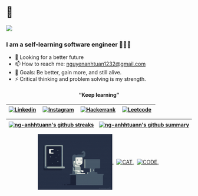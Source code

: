 # 👋 

![](https://komarev.com/ghpvc/?username=ng-anhhtuann&color=424242&label=Profile+Views)

 ### I am a self-learning software engineer 🧑🏼‍💻 &nbsp;
- 🔭 Looking for a better future
- 📫 How to reach me: nguyenanhtuan1232@gmail.com <br>
- 🥅 Goals: Be better, gain more, and still alive.
- ⚡ Critical thinking and problem solving is my strength.

<div align='center'>
  <h4 align="center">“Keep learning”</h4>
</div>

<div align="center">
 
| <a href="https://www.linkedin.com/in/ng-anhtuan/"><img  alt="Linkedin"  src="https://img.shields.io/badge/linkedin-424242.svg?&style=for-the-badge&logo=linkedin&logoColor=white" /></a>&nbsp; | <a href="https://www.instagram.com/ng.anhhtuann/"><img  alt="Instagram"  src="https://img.shields.io/badge/instagram-424242.svg?&style=for-the-badge&logo=instagram&logoColor=white" /></a>&nbsp; | <a href="https://www.hackerrank.com/ng_anhhtuann"><img  alt="Hackerrank"  src="https://img.shields.io/badge/-Hackerrank-424242?style=for-the-badge&logo=HackerRank&logoColor=white" /></a>&nbsp; | <a href="https://leetcode.com/ng-anhhtuann/"><img  alt="Leetcode"  src="https://img.shields.io/badge/-Leetcode-424242?style=for-the-badge&logo=LeetCode&logoColor=white" /></a>&nbsp; |
| ------------- | ------------- | ------------- | ------------- |

</div>

<div align='center'> 
 
| <a href="https://github.com/ng-anhhtuann"><img align="center" src="https://github-readme-streak-stats.herokuapp.com/?user=ng-anhhtuann&theme=slateorange&background=424242" alt="ng-anhhtuann's github streaks" /></a> | <a href="https://github.com/ng-anhhtuann"><img align="center" src="http://github-profile-summary-cards.vercel.app/api/cards/profile-details?username=ng-anhhtuann&theme=zenburn" alt="ng-anhhtuann's github summary" /></a>
| ------------- | ------------- |
 
</div>

<p align="center">
 <a href="https://github.com/ng-anhhtuann">
  <img align="center" width="40%" alt="GIF" src="https://raw.githubusercontent.com/ohidurbappy/uploads/main/coding-animation.gif" />
 </a>&nbsp;
 <a href="https://github.com/ng-anhhtuann">
  <img href="https://github.com/ng-anhhtuann" align="center" width="16.8%" alt="CAT" src="https://media.giphy.com/media/TdNBNvKYuOGxWuUeDm/giphy.gif" />
 </a>&nbsp;
 <a href="https://github.com/ng-anhhtuann">
  <img href="https://github.com/ng-anhhtuann" align="center" width="40%" alt="CODE" src="https://media.giphy.com/media/qgQUggAC3Pfv687qPC/giphy.gif" />
 </a>&nbsp;
 </p>

<!--

<div align='center'>

| <a href="https://github.com/ng-anhhtuann"><img align="center" src="https://github-readme-stats.vercel.app/api?username=ng-anhhtuann&title_color=ffffff&icon_color=2488f2&text_color=ffffff&bg_color=424242" alt="ng-anhhtuann's github stats" /></a> | <a href="https://github.com/ng-anhhtuann"><img align="center" src="https://github-readme-stats.vercel.app/api/top-langs/?username=ng-anhhtuann&langs_count=6&layout=compact&text_color=ffffff&title_color=ffffff&bg_color=424242" /></a> |
| ------------- | ------------- |

</div>

<div align='center'>
    <img src="https://img.shields.io/badge/react-%2320232a.svg?style=for-the-badge&logo=react&logoColor=%2361DAFB"/>
    <img src="https://img.shields.io/badge/react_native-%2320232a.svg?style=for-the-badge&logo=react&logoColor=%2361DAFB"/>
    <img src="https://img.shields.io/badge/tailwindcss-%2338B2AC.svg?style=for-the-badge&logo=tailwind-css&logoColor=white"/>
    <img src="https://img.shields.io/badge/spring-%236DB33F.svg?style=for-the-badge&logo=spring&logoColor=white"/>
    <img src="https://img.shields.io/badge/Next-black?style=for-the-badge&logo=next.js&logoColor=white"/>
    <img src="https://img.shields.io/badge/express.js-%23404d59.svg?style=for-the-badge&logo=express&logoColor=%2361DAFB"/>
    <img src="https://img.shields.io/badge/node.js-6DA55F?style=for-the-badge&logo=node.js&logoColor=white"/>
    <img src="https://img.shields.io/badge/NPM-%23000000.svg?style=for-the-badge&logo=npm&logoColor=white"/>
    <img src ="https://img.shields.io/badge/yarn-%232C8EBB.svg?style=for-the-badge&logo=yarn&logoColor=white"/>
 <div>
 <div align='center'>
    <img src="https://img.shields.io/badge/java-%23ED8B00.svg?style=for-the-badge&logo=java&logoColor=white"/>
    <img src="https://img.shields.io/badge/javascript-%23323330.svg?style=for-the-badge&logo=javascript&logoColor=%23F7DF1E"/>
    <img src="https://img.shields.io/badge/typescript-%23007ACC.svg?style=for-the-badge&logo=typescript&logoColor=white"/>
    <img src="https://img.shields.io/badge/c-%2300599C.svg?style=for-the-badge&logo=c&logoColor=white"/>
    <img src="https://img.shields.io/badge/css3-%231572B6.svg?style=for-the-badge&logo=css3&logoColor=white"/>
    <img src="https://img.shields.io/badge/html5-%23E34F26.svg?style=for-the-badge&logo=html5&logoColor=white"/>
    <img src="https://img.shields.io/badge/Windows%20Terminal-%234D4D4D.svg?style=for-the-badge&logo=windows-terminal&logoColor=white"/>
  <div align='center'>
    <img src="https://img.shields.io/badge/Android%20Studio-3DDC84.svg?style=for-the-badge&logo=android-studio&logoColor=white"/>
    <img src="https://img.shields.io/badge/IntelliJIDEA-000000.svg?style=for-the-badge&logo=intellij-idea&logoColor=white"/>
    <img src="https://img.shields.io/badge/Xcode-007ACC?style=for-the-badge&logo=Xcode&logoColor=white"/>
    <img src="https://img.shields.io/badge/Visual%20Studio%20Code-0078d7.svg?style=for-the-badge&logo=visual-studio-code&logoColor=white"/>
 <div>
  <div>
   <div align='center'>
    <img src="https://img.shields.io/badge/Firebase-039BE5?style=for-the-badge&logo=Firebase&logoColor=white"/>
    <img src="https://img.shields.io/badge/MongoDB-%234ea94b.svg?style=for-the-badge&logo=mongodb&logoColor=white"/>
    <img src="https://img.shields.io/badge/mysql-%2300f.svg?style=for-the-badge&logo=mysql&logoColor=white"/>
    <img src="https://img.shields.io/badge/heroku-%23430098.svg?style=for-the-badge&logo=heroku&logoColor=white"/>
 <div>
   <div align='center'>
    <img src="https://img.shields.io/badge/mac%20os-000000?style=for-the-badge&logo=macos&logoColor=F0F0F0"/>
    <img src="https://img.shields.io/badge/Windows-0078D6?style=for-the-badge&logo=windows&logoColor=white"/>
 <div> -->
